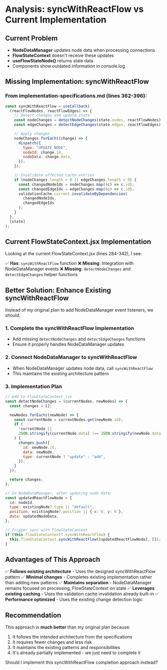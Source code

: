 # Analysis: syncWithReactFlow vs Current Implementation

## Current Problem

- **NodeDataManager** updates node data when processing connections
- **FlowStateContext** doesn't receive these updates
- **useFlowStateNode()** returns stale data
- Components show outdated information in console.log

## Missing Implementation: syncWithReactFlow

### From implementation-specifications.md (lines 362-396):

```javascript
const syncWithReactFlow = useCallback(
  (reactFlowNodes, reactFlowEdges) => {
    // Detect changes and update state
    const nodeChanges = detectNodeChanges(state.nodes, reactFlowNodes);
    const edgeChanges = detectEdgeChanges(state.edges, reactFlowEdges);

    // Apply changes
    nodeChanges.forEach((change) => {
      dispatch({
        type: "UPDATE_NODE",
        nodeId: change.id,
        nodeData: change.data,
      });
    });

    // Invalidate affected cache entries
    if (nodeChanges.length > 0 || edgeChanges.length > 0) {
      const changedNodeIds = nodeChanges.map((c) => c.id);
      const changedEdgeIds = edgeChanges.map((c) => c.id);
      validationCache.current.invalidateByDependencies(
        changedNodeIds,
        changedEdgeIds
      );
    }
  },
  [state]
);
```

## Current FlowStateContext.jsx Implementation

Looking at the current FlowStateContext.jsx (lines 284-342), I see:

✅ **Has**: `syncWithReactFlow` function
❌ **Missing**: Integration with NodeDataManager events
❌ **Missing**: `detectNodeChanges` and `detectEdgeChanges` helper functions

## Better Solution: Enhance Existing syncWithReactFlow

Instead of my original plan to add NodeDataManager event listeners, we should:

### 1. Complete the syncWithReactFlow Implementation

- Add missing `detectNodeChanges` and `detectEdgeChanges` functions
- Ensure it properly handles NodeDataManager updates

### 2. Connect NodeDataManager to syncWithReactFlow

- When NodeDataManager updates node data, call `syncWithReactFlow`
- This maintains the existing architecture pattern

### 3. Implementation Plan

```javascript
// Add to FlowStateContext.jsx
const detectNodeChanges = (currentNodes, newNodes) => {
  const changes = [];

  newNodes.forEach((newNode) => {
    const currentNode = currentNodes.get(newNode.id);
    if (
      !currentNode ||
      JSON.stringify(currentNode.data) !== JSON.stringify(newNode.data)
    ) {
      changes.push({
        id: newNode.id,
        data: newNode,
        type: currentNode ? "update" : "add",
      });
    }
  });

  return changes;
};

// In NodeDataManager, after updating node data:
const updatedReactFlowNode = {
  id: nodeId,
  type: existingNode?.type || "default",
  position: existingNode?.position || { x: 0, y: 0 },
  data: updatedNodeData,
};

// Trigger sync with FlowStateContext
if (this.flowStateContext?.syncWithReactFlow) {
  this.flowStateContext.syncWithReactFlow([updatedReactFlowNode], []);
}
```

## Advantages of This Approach

✅ **Follows existing architecture** - Uses the designed syncWithReactFlow pattern
✅ **Minimal changes** - Completes existing implementation rather than adding new patterns
✅ **Maintains separation** - NodeDataManager remains focused on processing, FlowStateContext on state
✅ **Leverages existing caching** - Uses the validation cache invalidation already built-in
✅ **Performance optimized** - Uses the existing change detection logic

## Recommendation

This approach is **much better** than my original plan because:

1. It follows the intended architecture from the specifications
2. It requires fewer changes and less risk
3. It maintains the existing patterns and responsibilities
4. It's already partially implemented - we just need to complete it

Should I implement this syncWithReactFlow completion approach instead?
